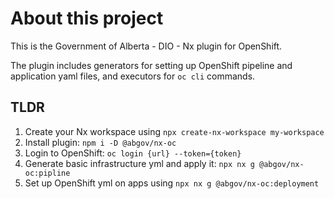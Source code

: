 # About this project
This is the Government of Alberta - DIO - Nx plugin for OpenShift.

The plugin includes generators for setting up OpenShift pipeline and application yaml files, and executors for `oc cli` commands.

## TLDR

1. Create your Nx workspace using `npx create-nx-workspace my-workspace`
2. Install plugin: `npm i -D @abgov/nx-oc`
3. Login to OpenShift: `oc login {url} --token={token}`
4. Generate basic infrastructure yml and apply it: `npx nx g @abgov/nx-oc:pipline`
5. Set up OpenShift yml on apps using `npx nx g @abgov/nx-oc:deployment`

